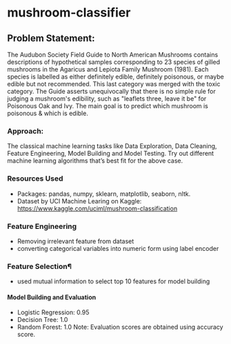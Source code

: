 # mushroom-classifier
## Problem Statement: 
The Audubon Society Field Guide to North American Mushrooms contains descriptions of hypothetical samples corresponding to 23 species of gilled mushrooms in the  Agaricus and Lepiota Family Mushroom (1981). Each species is labelled as either  definitely edible, definitely poisonous, or maybe edible but not recommended. This last  category was merged with the toxic category. The Guide asserts unequivocally that  there is no simple rule for judging a mushroom's edibility, such as "leaflets three, leave it  be" for Poisonous Oak and Ivy. 
The main goal is to predict which mushroom is poisonous & which is edible. 

### Approach:
The classical machine learning tasks like Data Exploration, Data Cleaning,  Feature Engineering, Model Building and Model Testing. Try out different machine  learning algorithms that’s best fit for the above case.

### Resources Used
- Packages: pandas, numpy, sklearn, matplotlib, seaborn, nltk.
- Dataset by UCI Machine Learing on Kaggle: https://www.kaggle.com/uciml/mushroom-classification

### Feature Engineering
- Removing irrelevant feature from dataset
- converting categorical variables into numeric form using label encoder

### Feature Selection¶
- used mutual information to select top 10 features for model building

#### Model Building and Evaluation
- Logistic Regression: 0.95
- Decision Tree: 1.0 
- Random Forest: 1.0 
Note: Evaluation scores are obtained using accuracy score.

